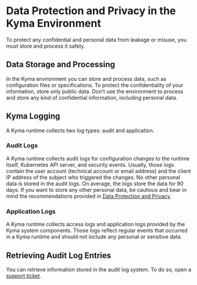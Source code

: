 <!-- loio935e241ca726412597175bef2add8c57 -->

# Data Protection and Privacy in the Kyma Environment

To protect any confidential and personal data from leakage or misuse, you must store and process it safely.



<a name="loio935e241ca726412597175bef2add8c57__section_jsc_p14_zkb"/>

## Data Storage and Processing

In the Kyma environment you can store and process data, such as configuration files or specifications. To protect the confidentiality of your information, store only public data. Don't use the environment to process and store any kind of confidential information, including personal data.



<a name="loio935e241ca726412597175bef2add8c57__section_uf3_xjv_2lb"/>

## Kyma Logging

A Kyma runtime collects two log types: audit and application.



### Audit Logs

A Kyma runtime collects audit logs for configuration changes to the runtime itself, Kubernetes API server, and security events. Usually, those logs contain the user account \(technical account or email address\) and the client IP address of the subject who triggered the changes. No other personal data is stored in the audit logs. On average, the logs store the data for 90 days. If you want to store any other personal data, be cautious and bear in mind the recommendations provided in [Data Protection and Privacy](Data_Protection_and_Privacy_7e513d3.md).



### Application Logs

A Kyma runtime collects access logs and application logs provided by the Kyma system components. Those logs reflect regular events that occurred in a Kyma runtime and should not include any personal or sensitive data.



<a name="loio935e241ca726412597175bef2add8c57__section_kct_3j4_zkb"/>

## Retrieving Audit Log Entries

You can retrieve information stored in the audit log system. To do so, open a [support ticket](https://support.sap.com/en/index.html).

